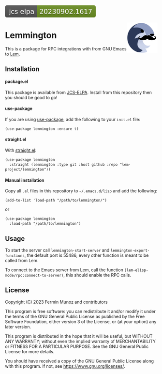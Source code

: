 [![JCS-ELPA](https://raw.githubusercontent.com/jcs-emacs/badges/master/elpa/v/lemmington.svg)](https://jcs-emacs.github.io/jcs-elpa/#/lemmington)

<a href="#"><img align="right" src="./icon.png" width="20%"></a>

# Lemmington

This is a package for RPC integrations with from GNU Emacs to  [Lem](https://github.com/lem-project/lem).

## Installation

#### package.el

This package is available from [JCS-ELPA](https://jcs-emacs.github.io/jcs-elpa/).
Install from this repository then you should be good to go!

#### use-package

If you are using [use-package](https://www.emacswiki.org/emacs/UsePackage),
add the following to your `init.el` file:

```elisp
(use-package lemmington :ensure t)
```

#### straight.el

With [straight.el](https://github.com/radian-software/straight.el):

```elisp
(use-package lemmington
  :straight (lemmington :type git :host github :repo "lem-project/lemmington"))
```

#### Manual installation

Copy all `.el` files in this repository to `~/.emacs.d/lisp` and add the following:

```elisp
(add-to-list 'load-path "/path/to/lemmington/")
```

or

```elisp
(use-package lemmington
  :load-path "/path/to/lemmington")
```

## Usage

To start the server call `lemmington-start-server` and `lemmington-export-functions`, the default port is 55486, every other function is meant to be called from Lem.

To connect to the Emacs server from Lem, call the function `(lem-elisp-mode/rpc:connect-to-server)`, this should enable the RPC calls.

## License

Copyright (C) 2023 Fermin Munoz and contributors

This program is free software: you can redistribute it and/or modify
it under the terms of the GNU General Public License as published by
the Free Software Foundation, either version 3 of the License, or
(at your option) any later version.

This program is distributed in the hope that it will be useful,
but WITHOUT ANY WARRANTY; without even the implied warranty of
MERCHANTABILITY or FITNESS FOR A PARTICULAR PURPOSE.  See the
GNU General Public License for more details.

You should have received a copy of the GNU General Public License
along with this program.  If not, see <https://www.gnu.org/licenses/>.
